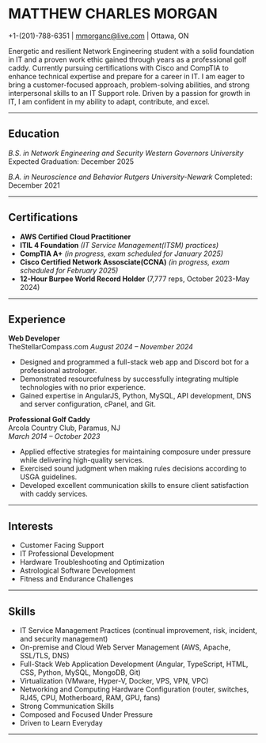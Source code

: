 # MATTHEW CHARLES MORGAN  
+1-(201)-788-6351 | [mmorganc@live.com](mailto:mmorganc@live.com) | Ottawa, ON

Energetic and resilient Network Engineering student with a solid foundation in IT and a proven work ethic gained through years as a professional golf caddy. Currently pursuing certifications with Cisco and CompTIA to enhance technical expertise and prepare for a career in IT. I am eager to bring a customer-focused approach, problem-solving abilities, and strong interpersonal skills to an IT Support role. Driven by a passion for growth in IT, I am confident in my ability to adapt, contribute, and excel.

---

## Education  
*B.S. in Network Engineering and Security Western Governors University*  Expected Graduation: December 2025  

*B.A. in Neuroscience and Behavior Rutgers University-Newark* Completed: December 2021  

---

## Certifications  
- **AWS Certified Cloud Practitioner**  
- **ITIL 4 Foundation** *(IT Service Management(ITSM) practices)*
- **CompTIA A+** *(in progress, exam scheduled for January 2025)*
- **Cisco Certified Network Assosciate(CCNA)** *(in progress, exam scheduled for February 2025)*
- **12-Hour Burpee World Record Holder** (7,777 reps, October 2023-May 2024)  

---

## Experience  

**Web Developer**  
TheStellarCompass.com 
*August 2024 – November 2024*  
- Designed and programmed a full-stack web app and Discord bot for a professional astrologer.  
- Demonstrated resourcefulness by successfully integrating multiple technologies with no prior experience.  
- Gained expertise in AngularJS, Python, MySQL, API development, DNS and server configuration, cPanel, and Git.  

**Professional Golf Caddy**  
Arcola Country Club, Paramus, NJ  
*March 2014 – October 2023*  
- Applied effective strategies for maintaining composure under pressure while delivering high-quality services.  
- Exercised sound judgment when making rules decisions according to USGA guidelines.  
- Developed excellent communication skills to ensure client satisfaction with caddy services.  

---

## Interests  
- Customer Facing Support
- IT Professional Development
- Hardware Troubleshooting and Optimization
- Astrological Software Development
- Fitness and Endurance Challenges  

---

## Skills
- IT Service Management Practices (continual improvement, risk, incident, and security management)
- On-premise and Cloud Web Server Management (AWS, Apache, SSL/TLS, DNS)
- Full-Stack Web Application Development (Angular, TypeScript, HTML, CSS, Python, MySQL, MongoDB, Git)
- Virtualization (VMware, Hyper-V, Docker, VPS, VPN, VPC)
- Networking and Computing Hardware Configuration (router, switches, RJ45, CPU, Motherboard, RAM, GPU, fans)  
- Strong Communication Skills
- Composed and Focused Under Pressure 
- Driven to Learn Everyday  

---
